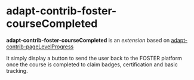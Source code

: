 # adapt-contrib-foster-courseCompleted  

**adapt-contrib-foster-courseCompleted** is an *extension* based on [adapt-contrib-pageLevelProgress](https://github.com/adaptlearning/adapt-contrib-pageLevelProgress)

It simply display a button to send the user back to the FOSTER platform once the course is completed to claim badges, certification and basic tracking.